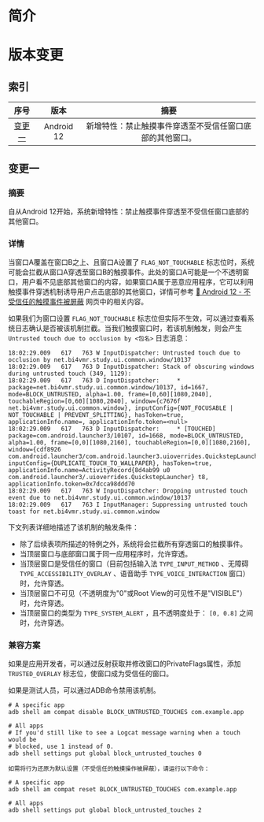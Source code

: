 # 简介



# 版本变更
## 索引

<div align="center">

|       序号        |    版本    |                           摘要                           |
| :---------------: | :--------: | :------------------------------------------------------: |
| [变更一](#变更一) | Android 12 | 新增特性：禁止触摸事件穿透至不受信任窗口底部的其他窗口。 |

</div>

## 变更一
### 摘要
自从Android 12开始，系统新增特性：禁止触摸事件穿透至不受信任窗口底部的其他窗口。

### 详情
当窗口A覆盖在窗口B之上、且窗口A设置了 `FLAG_NOT_TOUCHABLE` 标志位时，系统可能会拦截从窗口A穿透至窗口B的触摸事件。此处的窗口A可能是一个不透明窗口，用户看不见底部其他窗口的内容，如果窗口A属于恶意应用程序，它可以利用触摸事件穿透机制诱导用户点击底部的其他窗口，详情可参考 [🧭 Android 12 - 不受信任的触摸事件被屏蔽](https://developer.android.com/about/versions/12/behavior-changes-all#untrusted-touch-events) 网页中的相关内容。

如果我们为窗口设置 `FLAG_NOT_TOUCHABLE` 标志位但实际不生效，可以通过查看系统日志确认是否被该机制拦截。当我们触摸窗口时，若该机制触发，则会产生 `Untrusted touch due to occlusion by <包名>` 日志消息：

```text
18:02:29.009   617   763 W InputDispatcher: Untrusted touch due to occlusion by net.bi4vmr.study.ui.common.window/10137
18:02:29.009   617   763 D InputDispatcher: Stack of obscuring windows during untrusted touch (349, 1129):
18:02:29.009   617   763 D InputDispatcher:     * package=net.bi4vmr.study.ui.common.window/10137, id=1667, mode=BLOCK_UNTRUSTED, alpha=1.00, frame=[0,60][1080,2040], touchableRegion=[0,60][1080,2040], window={c7676f net.bi4vmr.study.ui.common.window}, inputConfig={NOT_FOCUSABLE | NOT_TOUCHABLE | PREVENT_SPLITTING}, hasToken=true, applicationInfo.name=, applicationInfo.token=<null>
18:02:29.009   617   763 D InputDispatcher:     * [TOUCHED] package=com.android.launcher3/10107, id=1668, mode=BLOCK_UNTRUSTED, alpha=1.00, frame=[0,0][1080,2160], touchableRegion=[0,0][1080,2160], window={cdf8926 com.android.launcher3/com.android.launcher3.uioverrides.QuickstepLauncher}, inputConfig={DUPLICATE_TOUCH_TO_WALLPAPER}, hasToken=true, applicationInfo.name=ActivityRecord{8d4ab99 u0 com.android.launcher3/.uioverrides.QuickstepLauncher} t8, applicationInfo.token=0x7dcca98ddd70
18:02:29.009   617   763 W InputDispatcher: Dropping untrusted touch event due to net.bi4vmr.study.ui.common.window/10137
18:02:29.009   617   763 I InputManager: Suppressing untrusted touch toast for net.bi4vmr.study.ui.common.window
```

下文列表详细地描述了该机制的触发条件：

- 除了后续表项所描述的特例之外，系统将会拦截所有穿透窗口的触摸事件。
- 当顶层窗口与底部窗口属于同一应用程序时，允许穿透。
- 当顶层窗口是受信任的窗口（目前包括输入法 `TYPE_INPUT_METHOD` 、无障碍 `TYPE_ACCESSIBILITY_OVERLAY` 、语音助手 `TYPE_VOICE_INTERACTION` 窗口）时，允许穿透。
- 当顶层窗口不可见（不透明度为"0"或Root View的可见性不是"VISIBLE"）时，允许穿透。
- 当顶层窗口的类型为 `TYPE_SYSTEM_ALERT` ，且不透明度处于： `[0, 0.8]` 之间时，允许穿透。


### 兼容方案
如果是应用开发者，可以通过反射获取并修改窗口的PrivateFlags属性，添加 `TRUSTED_OVERLAY` 标志位，使窗口成为受信任的窗口。

如果是测试人员，可以通过ADB命令禁用该机制。

```text
# A specific app
adb shell am compat disable BLOCK_UNTRUSTED_TOUCHES com.example.app

# All apps
# If you'd still like to see a Logcat message warning when a touch would be
# blocked, use 1 instead of 0.
adb shell settings put global block_untrusted_touches 0

如需将行为还原为默认设置（不受信任的触摸操作被屏蔽），请运行以下命令：

# A specific app
adb shell am compat reset BLOCK_UNTRUSTED_TOUCHES com.example.app

# All apps
adb shell settings put global block_untrusted_touches 2
```
